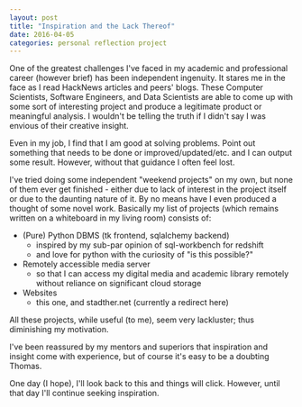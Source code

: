 ```yaml
---
layout: post
title: "Inspiration and the Lack Thereof"
date: 2016-04-05
categories: personal reflection project
---
```


One of the greatest challenges I've faced in my academic and professional career (however brief) has been independent ingenuity.
It stares me in the face as I read HackNews articles and peers' blogs.
These Computer Scientists, Software Engineers, and Data Scientists are able to come up with some sort of interesting project and produce a legitimate product or meaningful analysis.
I wouldn't be telling the truth if I didn't say I was envious of their creative insight.

Even in my job, I find that I am good at solving problems. Point out something that needs to be done or improved/updated/etc. and I can output some result.
However, without that guidance I often feel lost.

I've tried doing some independent "weekend projects" on my own, but none of them ever get finished - either due to lack of interest in the project itself or due to the daunting nature of it.
By no means have I even produced a thought of some novel work. Basically my list of projects (which remains written on a whiteboard in my living room) consists of:

- (Pure) Python DBMS (tk frontend, sqlalchemy backend)
    - inspired by my sub-par opinion of sql-workbench for redshift
    - and love for python with the curiosity of "is this possible?"
- Remotely accessible media server
    - so that I can access my digital media and academic library remotely without reliance on significant cloud storage
- Websites
    - this one, and stadther.net (currently a redirect here)

All these projects, while useful (to me), seem very lackluster; thus diminishing my motivation.

I've been reassured by my mentors and superiors that inspiration and insight come with experience, but of course it's easy to be a doubting Thomas.

One day (I hope), I'll look back to this and things will click. However, until that day I'll continue seeking inspiration.
